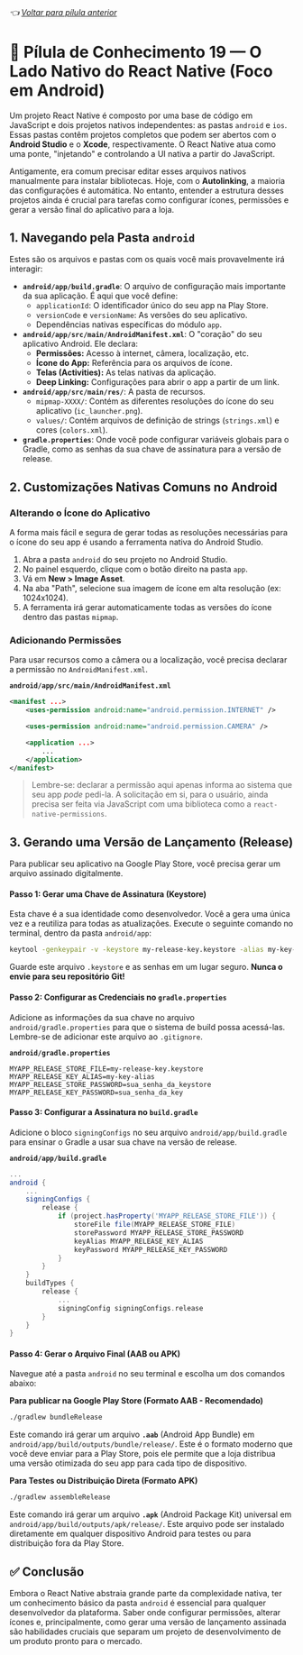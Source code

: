 ###### 👈 [Voltar para pílula anterior](https://github.com/ewerton5/reactJS-knowledge-nuggets/blob/main/content/018-offline-first.md)

# 📘 Pílula de Conhecimento 19 — O Lado Nativo do React Native (Foco em Android)

Um projeto React Native é composto por uma base de código em JavaScript e dois projetos nativos independentes: as pastas `android` e `ios`. Essas pastas contêm projetos completos que podem ser abertos com o **Android Studio** e o **Xcode**, respectivamente. O React Native atua como uma ponte, "injetando" e controlando a UI nativa a partir do JavaScript.

Antigamente, era comum precisar editar esses arquivos nativos manualmente para instalar bibliotecas. Hoje, com o **Autolinking**, a maioria das configurações é automática. No entanto, entender a estrutura desses projetos ainda é crucial para tarefas como configurar ícones, permissões e gerar a versão final do aplicativo para a loja.

## 1\. Navegando pela Pasta `android`

Estes são os arquivos e pastas com os quais você mais provavelmente irá interagir:

  * **`android/app/build.gradle`**: O arquivo de configuração mais importante da sua aplicação. É aqui que você define:
      * `applicationId`: O identificador único do seu app na Play Store.
      * `versionCode` e `versionName`: As versões do seu aplicativo.
      * Dependências nativas específicas do módulo `app`.
  * **`android/app/src/main/AndroidManifest.xml`**: O "coração" do seu aplicativo Android. Ele declara:
      * **Permissões:** Acesso à internet, câmera, localização, etc.
      * **Ícone do App:** Referência para os arquivos de ícone.
      * **Telas (Activities):** As telas nativas da aplicação.
      * **Deep Linking:** Configurações para abrir o app a partir de um link.
  * **`android/app/src/main/res/`**: A pasta de recursos.
      * `mipmap-XXXX/`: Contém as diferentes resoluções do ícone do seu aplicativo (`ic_launcher.png`).
      * `values/`: Contém arquivos de definição de strings (`strings.xml`) e cores (`colors.xml`).
  * **`gradle.properties`**: Onde você pode configurar variáveis globais para o Gradle, como as senhas da sua chave de assinatura para a versão de release.

## 2\. Customizações Nativas Comuns no Android

### Alterando o Ícone do Aplicativo

A forma mais fácil e segura de gerar todas as resoluções necessárias para o ícone do seu app é usando a ferramenta nativa do Android Studio.

1.  Abra a pasta `android` do seu projeto no Android Studio.
2.  No painel esquerdo, clique com o botão direito na pasta `app`.
3.  Vá em **New \> Image Asset**.
4.  Na aba "Path", selecione sua imagem de ícone em alta resolução (ex: 1024x1024).
5.  A ferramenta irá gerar automaticamente todas as versões do ícone dentro das pastas `mipmap`.

### Adicionando Permissões

Para usar recursos como a câmera ou a localização, você precisa declarar a permissão no `AndroidManifest.xml`.

**`android/app/src/main/AndroidManifest.xml`**

```xml
<manifest ...>
    <uses-permission android:name="android.permission.INTERNET" />

    <uses-permission android:name="android.permission.CAMERA" />

    <application ...>
        ...
    </application>
</manifest>
```

> Lembre-se: declarar a permissão aqui apenas informa ao sistema que seu app *pode* pedi-la. A solicitação em si, para o usuário, ainda precisa ser feita via JavaScript com uma biblioteca como a `react-native-permissions`.

## 3\. Gerando uma Versão de Lançamento (Release)

Para publicar seu aplicativo na Google Play Store, você precisa gerar um arquivo assinado digitalmente.

#### Passo 1: Gerar uma Chave de Assinatura (Keystore)

Esta chave é a sua identidade como desenvolvedor. Você a gera uma única vez e a reutiliza para todas as atualizações. Execute o seguinte comando no terminal, dentro da pasta `android/app`:

```bash
keytool -genkeypair -v -keystore my-release-key.keystore -alias my-key-alias -keyalg RSA -keysize 2048 -validity 10000
```

Guarde este arquivo `.keystore` e as senhas em um lugar seguro. **Nunca o envie para seu repositório Git\!**

#### Passo 2: Configurar as Credenciais no `gradle.properties`

Adicione as informações da sua chave no arquivo `android/gradle.properties` para que o sistema de build possa acessá-las. Lembre-se de adicionar este arquivo ao `.gitignore`.

**`android/gradle.properties`**

```properties
MYAPP_RELEASE_STORE_FILE=my-release-key.keystore
MYAPP_RELEASE_KEY_ALIAS=my-key-alias
MYAPP_RELEASE_STORE_PASSWORD=sua_senha_da_keystore
MYAPP_RELEASE_KEY_PASSWORD=sua_senha_da_key
```

#### Passo 3: Configurar a Assinatura no `build.gradle`

Adicione o bloco `signingConfigs` no seu arquivo `android/app/build.gradle` para ensinar o Gradle a usar sua chave na versão de release.

**`android/app/build.gradle`**

```groovy
...
android {
    ...
    signingConfigs {
        release {
            if (project.hasProperty('MYAPP_RELEASE_STORE_FILE')) {
                storeFile file(MYAPP_RELEASE_STORE_FILE)
                storePassword MYAPP_RELEASE_STORE_PASSWORD
                keyAlias MYAPP_RELEASE_KEY_ALIAS
                keyPassword MYAPP_RELEASE_KEY_PASSWORD
            }
        }
    }
    buildTypes {
        release {
            ...
            signingConfig signingConfigs.release
        }
    }
}
```

#### Passo 4: Gerar o Arquivo Final (AAB ou APK)

Navegue até a pasta `android` no seu terminal e escolha um dos comandos abaixo:

**Para publicar na Google Play Store (Formato AAB - Recomendado)**

```bash
./gradlew bundleRelease
```

Este comando irá gerar um arquivo **`.aab`** (Android App Bundle) em `android/app/build/outputs/bundle/release/`. Este é o formato moderno que você deve enviar para a Play Store, pois ele permite que a loja distribua uma versão otimizada do seu app para cada tipo de dispositivo.

**Para Testes ou Distribuição Direta (Formato APK)**

```bash
./gradlew assembleRelease
```

Este comando irá gerar um arquivo **`.apk`** (Android Package Kit) universal em `android/app/build/outputs/apk/release/`. Este arquivo pode ser instalado diretamente em qualquer dispositivo Android para testes ou para distribuição fora da Play Store.

## ✅ Conclusão

Embora o React Native abstraia grande parte da complexidade nativa, ter um conhecimento básico da pasta `android` é essencial para qualquer desenvolvedor da plataforma. Saber onde configurar permissões, alterar ícones e, principalmente, como gerar uma versão de lançamento assinada são habilidades cruciais que separam um projeto de desenvolvimento de um produto pronto para o mercado.
